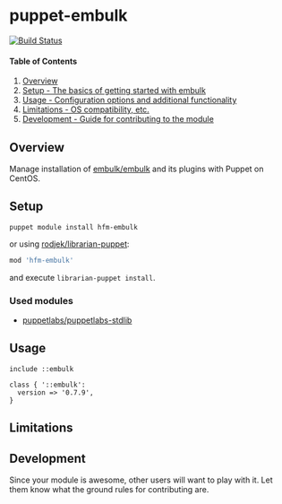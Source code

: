 # puppet-embulk

[![Build Status](https://travis-ci.org/hfm/puppet-embulk.svg?branch=master)](https://travis-ci.org/hfm/puppet-embulk)

#### Table of Contents

1. [Overview](#overview)
1. [Setup - The basics of getting started with embulk](#setup)
1. [Usage - Configuration options and additional functionality](#usage)
1. [Limitations - OS compatibility, etc.](#limitations)
1. [Development - Guide for contributing to the module](#development)

Overview
---

Manage installation of [embulk/embulk](https://github.com/embulk/embulk) and its plugins with Puppet on CentOS.

Setup
---

```
puppet module install hfm-embulk
```

or using [rodjek/librarian-puppet](https://github.com/rodjek/librarian-puppet):

```rb
mod 'hfm-embulk'
```

and execute ``` librarian-puppet install ```.

### Used modules

- [puppetlabs/puppetlabs-stdlib](https://github.com/puppetlabs/puppetlabs-stdlib)

Usage
---

```puppet
include ::embulk

class { '::embulk':
  version => '0.7.9',
}
```

Limitations
---


## Development

Since your module is awesome, other users will want to play with it. Let them
know what the ground rules for contributing are.
